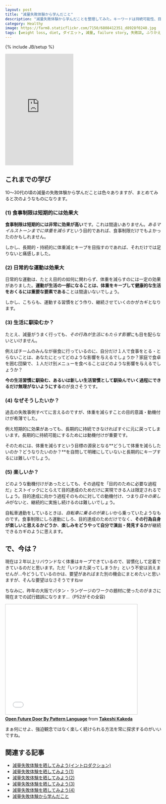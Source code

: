 ```yaml
---
layout: post
title: "減量失敗体験から学んだこと"
description: "減量失敗体験から学んだことを整理してみた。キーワードは持続可能性、目的意識、楽しみ。"
category: Healthy
image: https://farm8.staticflickr.com/7150/6808412351_d8928f0240.jpg
tags: [weight loss, diet, ダイエット, 減量, failure story, 失敗談, ふりかえり, retrospective, fitness, 運動]
---
```

{% include JB/setup %}

<iframe src="https://www.flickr.com/photos/11375816@N04/6808412351/player/" width="220" height="360" frameborder="0" allowfullscreen webkitallowfullscreen mozallowfullscreen oallowfullscreen msallowfullscreen></iframe>

## これまでの学び

10〜30代の頃の減量の失敗体験から学んだことは色々ありますが、まとめてみると次のようなものになります。

### (1) 食事制限は短期的には効果大

**食事制限は短期的には非常に効果が高い**です。これは間違いありません。*あるマイルストーンまでに体重を減らす*という目的であれば、食事制限だけでもよかったのかもしれません。

しかし、長期的・持続的に体重減とキープを目指すのであれば、それだけでは足りないと痛感しました。

### (2) 日常的な運動は効果大

日常的な運動は、たとえ目的の如何に関わらず、体重を減らすのには一定の効果がありました。**運動が生活の一部になることは、体重をキープして健康的な生活をおくるには重要な要素である**ことは間違いないでしょう。

しかし、こちらも、運動する習慣をどう作り、継続させていくのかがカギとなります。

### (3) 生活に馴染むか？

たとえ、減量がうまく行っても、*その行為が生活にもたらす影響*にも目を配らないといけません。

例えばチームのみんなが昼食に行っているのに、自分だけ１人で食事をとる・とらないことは、あなたにとってどのような影響を与えるでしょうか？家庭で食卓を囲む団欒で、１人だけ別メニューを食べることはどのような影響を与えるでしょうか？

**今の生活習慣に馴染む、あるいは新しい生活習慣として馴染んでいく過程にできるだけ無理がないようにする**のが良さそうです。

### (4) なぜそうしたいか？

過去の失敗事例すべてに言えるのですが、体重を減らすことの目的意識・動機付けが希薄でした。

例え短期的に効果があっても、長期的に持続できなければすぐに元に戻ってしまいます。長期的に持続可能にするためには動機付けが重要です。

そのためには、体重を減らすという目標の源泉となる**どうして体重を減らしたいのか？どうなりたいのか？**を自問して明確にしていないと長期的にキープするには難しいでしょう。

### (5) 楽しいか？

どのような動機付けがあったとしても、その過程を「目的のために必要な過程だ」とストイックにとらえて目的達成のためだけに実現できる人は限定されるでしょう。目的達成に向かう過程そのものに対しての動機付け、つまり*日々の楽しみ*がないと、継続的に実施し続けるのは難しいでしょう。

自転車通勤をしているときは、*自転車に乗るのが楽しい*から乗っていたようなものです。食事制限にしろ運動にしろ、目的達成のためだけでなく、**その行為自身が楽しいと思えるかどうか**、**楽しみをどうやって自分で演出・発見するか**が継続できるカギのように思えます。

## で、今は？

現在は２年以上リバウンドなく体重はキープできているので、習慣化して定着できているのだと思います。ただ「いつまた戻ってしまうか」という不安は消えませんが...今どうしているのかは、要望があればまた別の機会にまとめたいと思いますが、そんな要望はなさそうですねｗ

ちなみに、昨年の大阪でパタン・ランゲージのワークの題材に使ったのがまさに現在までの試行錯誤になります...（P52がその全容)

<iframe src="//www.slideshare.net/slideshow/embed_code/40186961" width="425" height="355" frameborder="0" marginwidth="0" marginheight="0" scrolling="no" style="border:1px solid #CCC; border-width:1px; margin-bottom:5px; max-width: 100%;" allowfullscreen> </iframe> <div style="margin-bottom:5px"> <strong> <a href="//www.slideshare.net/kkd/open-future-door-by-pattern-language-20141011" title="Open Future Door By Pattern Language" target="_blank">Open Future Door By Pattern Language</a> </strong> from <strong><a href="//www.slideshare.net/kkd" target="_blank">Takeshi Kakeda</a></strong> </div>

まぁ何にせよ、強迫観念ではなく楽しく続けられる方法を常に探求するのがいいですね。


## 関連する記事

* [減量失敗体験を晒してみよう(イントロダクション)](../failure-experiences-of-weight-loss/)
* [減量失敗体験を晒してみよう(1)](../failure-experiences-of-weight-loss-1/)
* [減量失敗体験を晒してみよう(2)](../failure-experiences-of-weight-loss-2/)
* [減量失敗体験を晒してみよう(3)](../failure-experiences-of-weight-loss-3/)
* [減量失敗体験を晒してみよう(4)](../failure-experiences-of-weight-loss-4/)
* [減量失敗体験から学んだこと](../failure-experiences-of-weight-loss-retro/)






